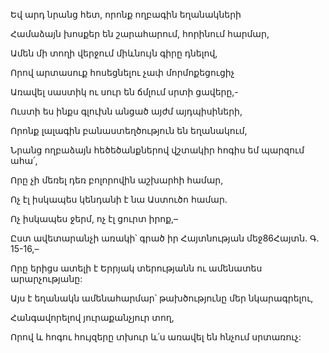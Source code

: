 Եվ արդ նրանց հետ, որոնք ողբագին եղանակների

Համաձայն խոսքեր են շարահարում, հորինում հարմար,

Ամեն մի տողի վերջում միևնույն գիրը դնելով,

Որով արտասուք հոսեցնելու չափ մորմոքեցուցիչ

Առավել սաստիկ ու սուր են ճմլում սրտի ցավերը,-

Ուստի ես ինքս գլուխն անցած այժմ այդպիսիների,

Որոնք լալագին բանաստեղծություն են եղանակում,

Նրանց ողբաձայն հեծեծանքներով վշտակիր հոգիս եմ պարզում ահա՛,

Որը չի մեռել դեռ բոլորովին աշխարհի համար,

Ոչ էլ իսկապես կենդանի է նա Աստուծո համար.

Ոչ իսկապես ջերմ, ոչ էլ ցուրտ իրոք,–

Ըստ ավետարանչի առակի՝ գրած իր Հայտնության մեջ86Հայտն. Գ. 15-16,–

Որը երիցս ատելի է Երրյակ տերությանն ու ամենատես արարչությանը:

Այս է եղանակն ամենահարմար՝ թախծությունը մեր նկարագրելու,

Հանգավորելով յուրաքանչյուր տող,

Որով և հոգու հույզերը տխուր և՛ս առավել են հնչում սրտառուչ: